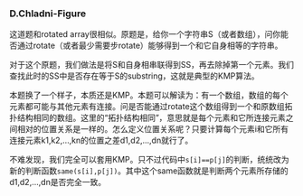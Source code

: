 ### D.Chladni-Figure

这道题和rotated array很相似。原题是，给你一个字符串S（或者数组），问你能否通过rotate（或者最少需要步rotate）能够得到一个和它自身相等的字符串。

对于这个原题，我们做法是将S和自身相串联得到SS，再去除掉第一个元素。我们查找此时的SS中是否存在等于S的substring，这就是典型的KMP算法。

本题换了一个样子，本质还是KMP。本题可以解读为：有一个数组，数组的每个元素都可能与其他元素有连接。问是否能通过rotate这个数组得到一个和原数组拓扑结构相同的数组。这里的“拓扑结构相同”，意思就是每个元素和它所连接元素之间相对的位置关系是一样的。怎么定义位置关系呢？只要计算每个元素i和它所有连接元素k1,k2,...,kn的位置之差d1,d2,...,dn就行了。

不难发现，我们完全可以套用KMP。只不过代码中```s[i]==p[j]```的判断，统统改为新的判断函数```same(s[i],p[j])```。其中这个same函数就是判断两个元素所存储的d1,d2,...,dn是否完全一致。
